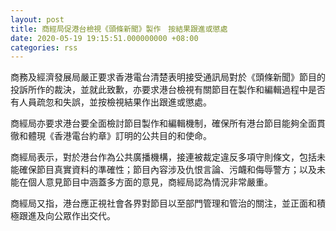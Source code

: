 ```yaml
---
layout: post
title: 商經局促港台檢視《頭條新聞》製作　按結果跟進或懲處
date: 2020-05-19 19:15:51.000000000 +08:00
categories: rss
---
```


商務及經濟發展局嚴正要求香港電台清楚表明接受通訊局對於《頭條新聞》節目的投訴所作的裁決，並就此致歉，亦要求港台檢視有關節目在製作和編輯過程中是否有人員疏忽和失誤，並按檢視結果作出跟進或懲處。

商經局亦要求港台要全面檢討節目製作和編輯機制，確保所有港台節目能夠全面貫徹和體現《香港電台約章》訂明的公共目的和使命。

商經局表示，對於港台作為公共廣播機構，接連被裁定違反多項守則條文，包括未能確保節目真實資料的準確性；節目內容涉及仇恨言論、污衊和侮辱警方；以及未能在個人意見節目中涵蓋多方面的意見，商經局認為情況非常嚴重。

商經局又指，港台應正視社會各界對節目以至部門管理和管治的關注，並正面和積極跟進及向公眾作出交代。
